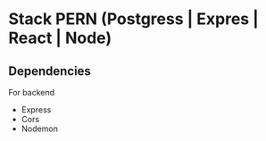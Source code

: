 # Stack PERN (Postgress | Expres | React | Node)

## Dependencies
For backend
* Express
* Cors
* Nodemon